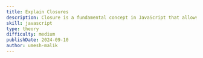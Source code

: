 ```yaml
---
title: Explain Closures
description: Closure is a fundamental concept in JavaScript that allows inner functions to access variables from outer functions even after the outer functions have returned.
skill: javascript
type: theory
difficulty: medium
publishDate: 2024-09-10
author: umesh-malik
---
```

